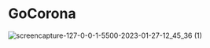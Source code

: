 # GoCorona  

![screencapture-127-0-0-1-5500-2023-01-27-12_45_36 (1)](https://user-images.githubusercontent.com/72013308/215056705-ba526fd5-fa08-42eb-b35f-41dc2cf0de55.png)

